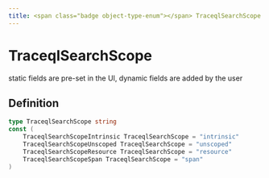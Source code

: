 ```yaml
---
title: <span class="badge object-type-enum"></span> TraceqlSearchScope
---
```

# <span class="badge object-type-enum"></span> TraceqlSearchScope

static fields are pre-set in the UI, dynamic fields are added by the user

## Definition

```go
type TraceqlSearchScope string
const (
	TraceqlSearchScopeIntrinsic TraceqlSearchScope = "intrinsic"
	TraceqlSearchScopeUnscoped TraceqlSearchScope = "unscoped"
	TraceqlSearchScopeResource TraceqlSearchScope = "resource"
	TraceqlSearchScopeSpan TraceqlSearchScope = "span"
)

```
